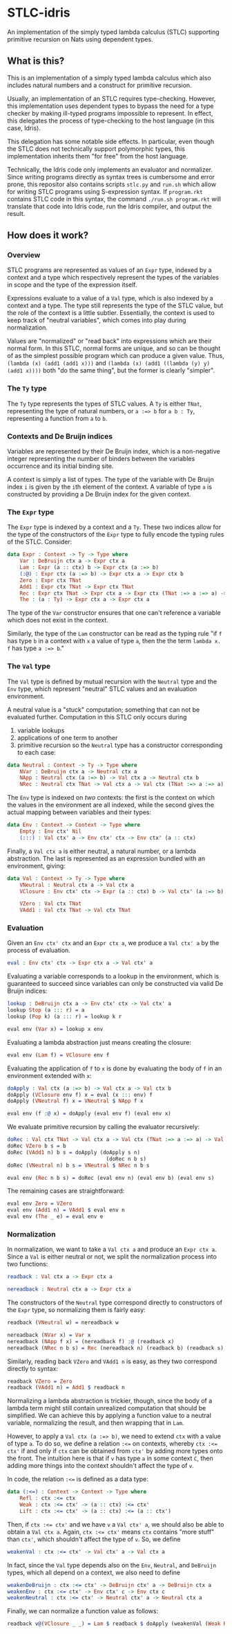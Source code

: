 # STLC-idris
An implementation of the simply typed lambda calculus (STLC) supporting primitive recursion on Nats using dependent types.

## What is this?
This is an implementation of a simply typed lambda calculus which also includes natural numbers and a construct for primitive recursion.

Usually, an implementation of an STLC requires type-checking. However, this implementation uses dependent types to bypass the need for a type checker by making ill-typed programs impossible to represent. In effect, this delegates the process of type-checking to the host language (in this case, Idris). 

This delegation has some notable side effects. In particular, even though the STLC does not technically support polymorphic types, this implementation inherits them "for free" from the host language. 

Technically, the Idris code only implements an evaluator and normalizer. Since writing programs directly as syntax trees is cumbersome and error prone, this repositor also contains scripts `stlc.py` and `run.sh` which allow for writing STLC programs using S-expression syntax. If `program.rkt` contains STLC code in this syntax, the command `./run.sh program.rkt` will translate that code into Idris code, run the Idris compiler, and output the result. 

## How does it work?
### Overview
STLC programs are represented as values of an `Expr` type, indexed by a context and a type which respectively represent the types of the variables in scope and the type of the expression itself. 

Expressions evaluate to a value of a `Val` type, which is also indexed by a context and a type. The type still represents the type of the STLC value, but the role of the context is a little subtler. Essentially, the context is used to keep track of "neutral variables", which comes into play during normalization.

Values are "normalized" or "read back" into expressions which are their normal form. In this STLC, normal forms are unique, and so can be thought of as the simplest possible program which can produce a given value. Thus, `(lambda (x) (add1 (add1 x)))` and `(lambda (x) (add1 ((lambda (y) y) (add1 x))))` both "do the same thing", but the former is clearly "simpler".
### The `Ty` type
The `Ty` type represents the types of STLC values. A `Ty` is either `TNat`, representing the type of natural numbers, or `a :=> b` for `a b : Ty`, representing a function from `a` to `b`.
### Contexts and De Bruijn indices
Variables are represented by their De Bruijn index, which is a non-negative integer representing the number of binders between the variables occurrence and its initial binding site.

A context is simply a list of types. The type of the variable with De Bruijn index `i` is given by the `i`th element of the context. A variable of type `a` is constructed by providing a De Bruijn index for the given context.
### The `Expr` type
The `Expr` type is indexed by a context and a `Ty`. These two indices allow for the type of the constructors of the `Expr` type to fully encode the typing rules of the STLC. Consider:
```idris
data Expr : Context -> Ty -> Type where
    Var : DeBruijn ctx a -> Expr ctx a
    Lam : Expr (a :: ctx) b -> Expr ctx (a :=> b)
    (:@) : Expr ctx (a :=> b) -> Expr ctx a -> Expr ctx b
    Zero : Expr ctx TNat
    Add1 : Expr ctx TNat -> Expr ctx TNat
    Rec : Expr ctx TNat -> Expr ctx a -> Expr ctx (TNat :=> a :=> a) -> Expr ctx a
    The : (a : Ty) -> Expr ctx a -> Expr ctx a
```
The type of the `Var` constructor ensures that one can't reference a variable which does not exist in the context. 

Similarly, the type of the `Lam` constructor can be read as the typing rule "if `f` has type `b` in a context with `x` a value of type `a`, then the the term `lambda x. f` has type `a :=> b`."
### The `Val` type
The `Val` type is defined by mutual recursion with the `Neutral` type and the `Env` type, which represent "neutral" STLC values and an evaluation environment.

A neutral value is a "stuck" computation; something that can not be evaluated further. Computation in this STLC only occurs during
 1. variable lookups
 2. applications of one term to another
 3. primitive recursion
so the `Neutral` type has a constructor corresponding to each case:
```idris
data Neutral : Context -> Ty -> Type where
    NVar : DeBruijn ctx a -> Neutral ctx a
    NApp : Neutral ctx (a :=> b) -> Val ctx a -> Neutral ctx b
    NRec : Neutral ctx TNat -> Val ctx a -> Val ctx (TNat :=> a :=> a) -> Neutral ctx a
```

The `Env` type is indexed on _two_ contexts: the first is the context on which the values in the environment are all indexed, while the second gives the actual mapping between variables and their types:
```idris
data Env : Context -> Context -> Type where
    Empty : Env ctx' Nil
    (:::) : Val ctx' a -> Env ctx' ctx -> Env ctx' (a :: ctx)
```

Finally, a `Val ctx a` is either neutral, a natural number, or a lambda abstraction. The last is represented as an expression bundled with an environment, giving:
```idris
data Val : Context -> Ty -> Type where
    VNeutral : Neutral ctx a -> Val ctx a
    VClosure : Env ctx' ctx -> Expr (a :: ctx) b -> Val ctx' (a :=> b)

    VZero : Val ctx TNat
    VAdd1 : Val ctx TNat -> Val ctx TNat
```
### Evaluation
Given an `Env ctx' ctx` and an `Expr ctx a`, we produce a `Val ctx' a` by the process of evaluation.
```idris
eval : Env ctx' ctx -> Expr ctx a -> Val ctx' a
```
Evaluating a variable corresponds to a lookup in the environment, which is guaranteed to succeed since variables can only be constructed via valid De Bruijn indices:
```idris
lookup : DeBruijn ctx a -> Env ctx' ctx -> Val ctx' a
lookup Stop (a ::: r) = a
lookup (Pop k) (a ::: r) = lookup k r

eval env (Var x) = lookup x env 
```
Evaluating a lambda abstraction just means creating the closure:
```idris
eval env (Lam f) = VClosure env f
```
Evaluating the application of `f` to `x` is done by evaluating the body of `f` in an environment extended with `x`:
```idris
doApply : Val ctx (a :=> b) -> Val ctx a -> Val ctx b
doApply (VClosure env f) x = eval (x ::: env) f
doApply (VNeutral f) x = VNeutral $ NApp f x

eval env (f :@ x) = doApply (eval env f) (eval env x)
```
We evaluate primitive recursion by calling the evaluator recursively:
```idris
doRec : Val ctx TNat -> Val ctx a -> Val ctx (TNat :=> a :=> a) -> Val ctx a
doRec VZero b s = b
doRec (VAdd1 n) b s = doApply (doApply s n)
                                (doRec n b s)
doRec (VNeutral n) b s = VNeutral $ NRec n b s

eval env (Rec n b s) = doRec (eval env n) (eval env b) (eval env s)
```
The remaining cases are straightforward:
```idris
eval env Zero = VZero
eval env (Add1 n) = VAdd1 $ eval env n
eval env (The _ e) = eval env e
```
### Normalization
In normalization, we want to take a `Val ctx a` and produce an `Expr ctx a`. Since a `Val` is either neutral or not, we split the normalization process into two functions:
```idris
readback : Val ctx a -> Expr ctx a

nereadback : Neutral ctx a -> Expr ctx a
```
The constructors of the `Neutral` type correspond directly to constructors of the `Expr` type, so normalizing them is fairly easy:
```idris
readback (VNeutral w) = nereadback w

nereadback (NVar x) = Var x
nereadback (NApp f x) = (nereadback f) :@ (readback x)
nereadback (NRec n b s) = Rec (nereadback n) (readback b) (readback s)
```
Similarly, reading back `VZero` and `VAdd1 n` is easy, as they two correspond directly to syntax:
```idris
readback VZero = Zero
readback (VAdd1 n) = Add1 $ readback n
```
Normalizing a lambda abstraction is trickier, though, since the body of a lambda term might still contain unrealized computation that should be simplified. We can achieve this by applying a function value to a neutral variable, normalizing the result, and then wrapping that in `Lam`.

However, to apply a `Val ctx (a :=> b)`, we need to extend `ctx` with a value of type `a`. To do so, we define a relation `:<=` on contexts, whereby `ctx :<= ctx'` if and only if `ctx` can be obtained from `ctx'` by adding more types onto the front. The intuition here is that if `v` has type `a` in some context `C`, then adding more things into the context shouldn't affect the type of `v`.

In code, the relation `:<=` is defined as a data type:
```idris
data (:<=) : Context -> Context -> Type where
    Refl : ctx :<= ctx
    Weak : ctx :<= ctx' -> (a :: ctx) :<= ctx'
    Lift : ctx :<= ctx' -> (a :: ctx) :<= (a :: ctx')
```

Then, if `ctx :<= ctx'` and we have `v` a `Val ctx' a`, we should also be able to obtain a `Val ctx a`. Again, `ctx :<= ctx'` means `ctx` contains "more stuff" than `ctx'`, which shouldn't affect the type of `v`. So, we define
```idris
weakenVal : ctx :<= ctx' -> Val ctx' a -> Val ctx a
```

In fact, since the `Val` type depends also on the `Env`, `Neutral`, and `DeBruijn` types, which all depend on a context, we also need to define
```idris
weakenDeBruijn : ctx :<= ctx' -> DeBruijn ctx' a -> DeBruijn ctx a
weakenEnv : ctx :<= ctx' -> Env ctx' c -> Env ctx c
weakenNeutral : ctx :<= ctx' -> Neutral ctx' a -> Neutral ctx a
```

Finally, we can normalize a function value as follows:
```idris
readback v@(VClosure _ _) = Lam $ readback $ doApply (weakenVal (Weak Refl) v) $ VNeutral (NVar Stop)
```


